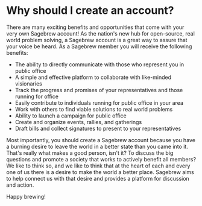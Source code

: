 # Why should I create an account? #
There are many exciting benefits and opportunities that come with your very 
own Sagebrew account! As the nation's new hub for open-source, real world
problem solving, a Sagebrew account is a great way to assure that your voice be 
heard. As a Sagebrew member you will receive the following benefits:

* The ability to directly communicate with those who represent you in public 
  office
* A simple and effective platform to collaborate with like-minded visionaries
* Track the progress and promises of your representatives and those running for 
  office
* Easily contribute to individuals running for public office in your area
* Work with others to find viable solutions to real world problems
* Ability to launch a campaign for public office
* Create and organize events, rallies, and gatherings
* Draft bills and collect signatures to present to your representatives

Most importantly, you should create a Sagebrew account because you have a 
burning desire to leave the world in a better state than you came into it. 
That's really what makes a good person, isn't it? To discuss the big questions 
and promote a society that works to actively benefit all members? We like to 
think so, and we like to think that at the heart of each and every one of us 
there is a desire to make the world a better place. Sagebrew aims to help 
connect us with that desire and provides a platform for discussion and action. 

Happy brewing! 